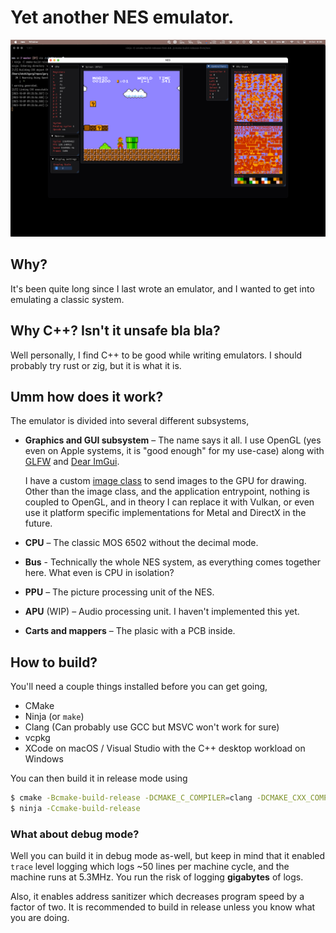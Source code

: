 # Yet another NES emulator.

![Screenshot](./screenshots/1.png)

## Why?

It's been quite long since I last wrote an emulator, and I wanted to get into
emulating a classic system.

## Why C++? Isn't it unsafe bla bla?

Well personally, I find C++ to be good while writing emulators. I should
probably try rust or zig, but it is what it is.

## Umm how does it work?

The emulator is divided into several different subsystems,

- **Graphics and GUI subsystem** – The name says it all. I use OpenGL (yes even
  on Apple systems, it is "good enough" for my use-case) along with
  [GLFW](https://github.com/glfw/glfw) and
  [Dear ImGui](https://github.com/ocornut/imgui).

  I have a custom [image class](./src/image.cpp) to send images to the GPU for
  drawing. Other than the image class, and the application entrypoint, nothing
  is coupled to OpenGL, and in theory I can replace it with Vulkan, or even use
  it platform specific implementations for Metal and DirectX in the future.

- **CPU** – The classic MOS 6502 without the decimal mode.

- **Bus** - Technically the whole NES system, as everything comes together here.
  What even is CPU in isolation?

- **PPU** – The picture processing unit of the NES.

- **APU** (WIP) – Audio processing unit. I haven't implemented this yet.

- **Carts and mappers** – The plasic with a PCB inside.

## How to build?

You'll need a couple things installed before you can get going,

- CMake
- Ninja (or `make`)
- Clang (Can probably use GCC but MSVC won't work for sure)
- vcpkg
- XCode on macOS / Visual Studio with the C++ desktop workload on Windows

You can then build it in release mode using

```sh
$ cmake -Bcmake-build-release -DCMAKE_C_COMPILER=clang -DCMAKE_CXX_COMPILER=clang++ -GNinja -DCMAKE_BUILD_TYPE=Release -DCMAKE_TOOLCHAIN_FILE=[path to vcpkg]/scripts/buildsystems/vcpkg.cmake
$ ninja -Ccmake-build-release
```

### What about debug mode?

Well you can build it in debug mode as-well, but keep in mind that it enabled `trace`
level logging which logs ~50 lines per machine cycle, and the machine runs at 5.3MHz.
You run the risk of logging **gigabytes** of logs.

Also, it enables address sanitizer which decreases program speed by a factor of two.
It is recommended to build in release unless you know what you are doing.
